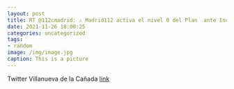 ```yaml
---
layout: post
title: RT @112cmadrid: ⚠️ Madrid112 activa el nivel 0 del Plan  ante Inclemencias Invernales en la @ComunidadMadrid.⬇️🟡 Aviso amar...
date: 2021-11-26 18:00:25
categories: uncategorized
tags:
- random
image: /img/image.jpg
caption: This is a picture
---
```

Twitter Villanueva de la Cañada [link](https://twitter.com/AytoVDLCanada/status/1464223076325990400)
